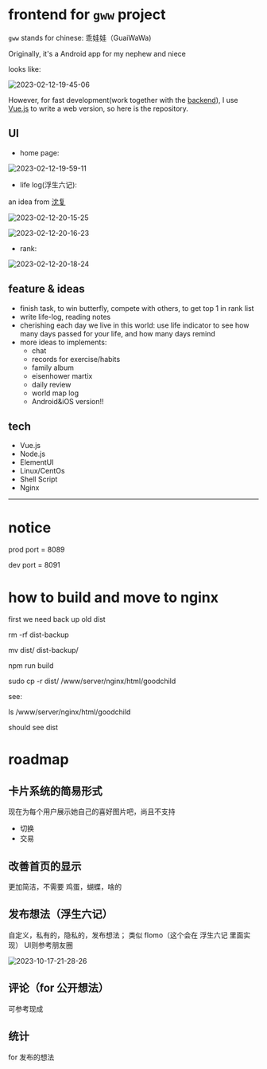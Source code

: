 
# frontend for `gww` project

`gww` stands for chinese: 乖娃娃（GuaiWaWa)

Originally, it's a Android app for my nephew and niece

looks like:

![2023-02-12-19-45-06](https://picgorepo.oss-cn-beijing.aliyuncs.com/2023-02-12-19-45-06.png)

However, for fast development(work together with the [backend](https://github.com/anonymity12/backend.git)), I use [Vue.js](https://vuejs.org/guide/introduction.html) to write a web version, so here is the repository.

## UI

- home page:

![2023-02-12-19-59-11](https://picgorepo.oss-cn-beijing.aliyuncs.com/2023-02-12-19-59-11.png)

- life log(浮生六记):

an idea from [沈复](https://zh.wikipedia.org/wiki/%E6%B2%88%E5%BE%A9)

![2023-02-12-20-15-25](https://picgorepo.oss-cn-beijing.aliyuncs.com/2023-02-12-20-15-25.png)

![2023-02-12-20-16-23](https://picgorepo.oss-cn-beijing.aliyuncs.com/2023-02-12-20-16-23.png)

- rank:

![2023-02-12-20-18-24](https://picgorepo.oss-cn-beijing.aliyuncs.com/2023-02-12-20-18-24.png)




## feature & ideas

- finish task, to win butterfly, compete with others, to get top 1 in rank list
- write life-log, reading notes
- cherishing each day we live in this world: use life indicator to see how many days passed for your life, and how many days remind
- more ideas to implements:
    - chat
    - records for exercise/habits
    - family album
    - eisenhower martix
    - daily review
    - world map log
    - Android&iOS version!!

## tech

- Vue.js
- Node.js
- ElementUI
- Linux/CentOs
- Shell Script
- Nginx

---

# notice 

prod port =  8089

dev port = 8091

# how to build and move to nginx

first we need back up old dist

rm -rf dist-backup

mv dist/ dist-backup/

npm run build

sudo cp -r dist/ /www/server/nginx/html/goodchild


see:

ls /www/server/nginx/html/goodchild

should see dist




# roadmap
## 卡片系统的简易形式

现在为每个用户展示她自己的喜好图片吧，尚且不支持 

- 切换
- 交易


## 改善首页的显示

更加简洁，不需要 鸡蛋，蝴蝶，啥的


## 发布想法（浮生六记）
自定义，私有的，隐私的，发布想法； 类似 flomo（这个会在 浮生六记 里面实现）
UI则参考朋友圈

![2023-10-17-21-28-26](https://picgorepo.oss-cn-beijing.aliyuncs.com/2023-10-17-21-28-26.png)

## 评论（for 公开想法）

可参考现成

## 统计

for
发布的想法